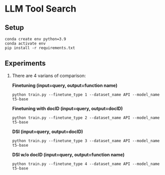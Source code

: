 # LLM Tool Search

## Setup
```
conda create env python=3.9
conda activate env
pip install -r requirements.txt
```
## Experiments
1. There are 4 varians of comparison:
    
    **Finetuning (input=query, output=function name)** 
    
    `python train.py --finetune_type 1 --dataset_name API --model_name t5-base`

    **Finetuning with docID (input=query, output=docID)**  
    
    `python train.py --finetune_type 2 --dataset_name API --model_name t5-base`
    
    **DSI (input=query, output=docID)** 
    
    `python train.py --finetune_type 3 --dataset_name API --model_name t5-base`
    
    **DSI w/o docID (input=query, output=function name)** 
    
    `python train.py --finetune_type 4 --dataset_name API --model_name t5-base`
